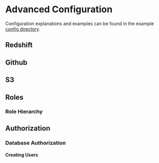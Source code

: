 # Advanced Configuration
Configuration explanations and examples can be found in the example [config directory](../config/example).

## Redshift

## Github

## S3

## Roles

### Role Hierarchy

## Authorization

### Database Authorization

#### Creating Users

